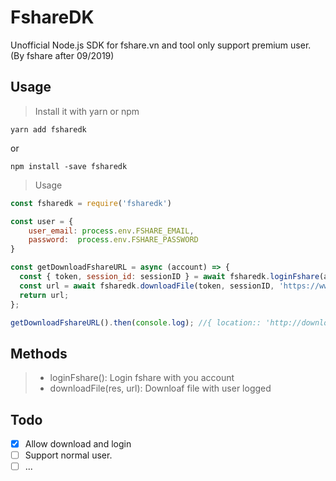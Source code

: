 # FshareDK

Unofficial Node.js SDK for fshare.vn and tool only support premium user. (By fshare after 09/2019)


## Usage

> Install it with yarn or npm

```yarn add fsharedk```

or

```npm install -save fsharedk```

> Usage 

```javascript
const fsharedk = require('fsharedk')

const user = {
    user_email: process.env.FSHARE_EMAIL,
    password:  process.env.FSHARE_PASSWORD
}

const getDownloadFshareURL = async (account) => {
  const { token, session_id: sessionID } = await fsharedk.loginFshare(account);
  const url = await fsharedk.downloadFile(token, sessionID, 'https://www.fshare.vn/file/xxxx...');
  return url;
};

getDownloadFshareURL().then(console.log); //{ location:: 'http://download802.fshare.vn/dl/KA6H...' }

```

## Methods

> - loginFshare(): Login fshare with you account
> - downloadFile(res, url): Downloaf file with user logged

## Todo

- [x] Allow download and login
- [ ] Support normal user.
- [ ] ...
